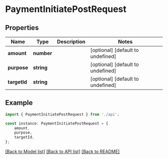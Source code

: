 # PaymentInitiatePostRequest


## Properties

Name | Type | Description | Notes
------------ | ------------- | ------------- | -------------
**amount** | **number** |  | [optional] [default to undefined]
**purpose** | **string** |  | [optional] [default to undefined]
**targetId** | **string** |  | [optional] [default to undefined]

## Example

```typescript
import { PaymentInitiatePostRequest } from './api';

const instance: PaymentInitiatePostRequest = {
    amount,
    purpose,
    targetId,
};
```

[[Back to Model list]](../README.md#documentation-for-models) [[Back to API list]](../README.md#documentation-for-api-endpoints) [[Back to README]](../README.md)
